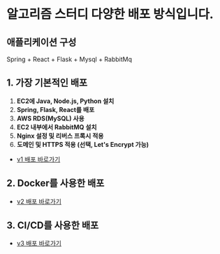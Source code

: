 # 알고리즘 스터디 다양한 배포 방식입니다.

## 애플리케이션 구성
Spring + React + Flask + Mysql + RabbitMq


## 1. 가장 기본적인 배포
1. **EC2에 Java, Node.js, Python 설치**
2. **Spring, Flask, React를 배포**
3. **AWS RDS(MySQL) 사용**
4. **EC2 내부에서  RabbitMQ 설치**
5. **Nginx 설정 및 리버스 프록시 적용**
6. **도메인 및 HTTPS 적용 (선택, Let's Encrypt 가능)**
- [v1 배포 바로가기](https://github.com/Habeomsu/ALStudy_deploy/tree/main/v1)
  
## 2. Docker를 사용한 배포
- [v2 배포 바로가기](https://github.com/Habeomsu/ALStudy_deploy/tree/main/v2)
## 3. CI/CD를 사용한 배포
- [v3 배포 바로가기](https://github.com/Habeomsu/ALStudy_deploy/tree/main/v3)

